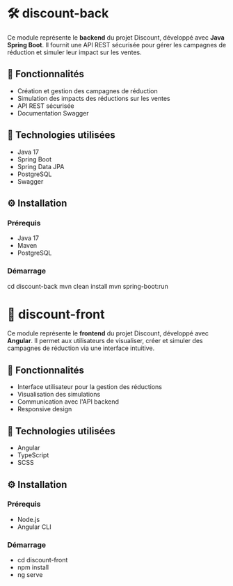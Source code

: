 # 🛠️ discount-back

Ce module représente le **backend** du projet Discount, développé avec **Java Spring Boot**. Il fournit une API REST sécurisée pour gérer les campagnes de réduction et simuler leur impact sur les ventes.

## 🚀 Fonctionnalités

- Création et gestion des campagnes de réduction
- Simulation des impacts des réductions sur les ventes
- API REST sécurisée
- Documentation Swagger

## 🧰 Technologies utilisées

- Java 17
- Spring Boot
- Spring Data JPA
- PostgreSQL
- Swagger

## ⚙️ Installation

### Prérequis

- Java 17
- Maven
- PostgreSQL

### Démarrage


cd discount-back
mvn clean install
mvn spring-boot:run



# 🎨 discount-front

Ce module représente le **frontend** du projet Discount, développé avec **Angular**. Il permet aux utilisateurs de visualiser, créer et simuler des campagnes de réduction via une interface intuitive.

## 🚀 Fonctionnalités

- Interface utilisateur pour la gestion des réductions
- Visualisation des simulations
- Communication avec l'API backend
- Responsive design

## 🧰 Technologies utilisées

- Angular
- TypeScript
- SCSS

## ⚙️ Installation

### Prérequis

- Node.js
- Angular CLI

### Démarrage


- cd discount-front
- npm install
- ng serve
